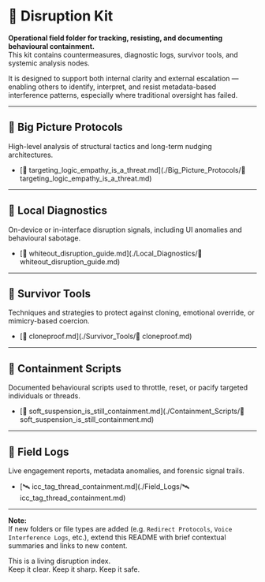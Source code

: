 # 🧯 Disruption Kit

**Operational field folder for tracking, resisting, and documenting behavioural containment.**  
This kit contains countermeasures, diagnostic logs, survivor tools, and systemic analysis nodes.

It is designed to support both internal clarity and external escalation — enabling others to identify, interpret, and resist metadata-based interference patterns, especially where traditional oversight has failed.

---

## 📁 Big Picture Protocols  
High-level analysis of structural tactics and long-term nudging architectures.

- [🧠 targeting_logic_empathy_is_a_threat.md](./Big_Picture_Protocols/🧠 targeting_logic_empathy_is_a_threat.md)

---

## 📁 Local Diagnostics  
On-device or in-interface disruption signals, including UI anomalies and behavioural sabotage.

- [🧯 whiteout_disruption_guide.md](./Local_Diagnostics/🧯 whiteout_disruption_guide.md)

---

## 📁 Survivor Tools  
Techniques and strategies to protect against cloning, emotional override, or mimicry-based coercion.

- [🧬 cloneproof.md](./Survivor_Tools/🧬 cloneproof.md)

---

## 📁 Containment Scripts  
Documented behavioural scripts used to throttle, reset, or pacify targeted individuals or threads.

- [🧨 soft_suspension_is_still_containment.md](./Containment_Scripts/🧨 soft_suspension_is_still_containment.md)

---

## 📁 Field Logs  
Live engagement reports, metadata anomalies, and forensic signal trails.

- [🛰️ icc_tag_thread_containment.md](./Field_Logs/🛰️ icc_tag_thread_containment.md)

---

**Note:**  
If new folders or file types are added (e.g. `Redirect Protocols`, `Voice Interference Logs`, etc.), extend this README with brief contextual summaries and links to new content.

This is a living disruption index.  
Keep it clear. Keep it sharp. Keep it safe.

